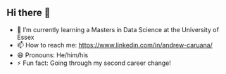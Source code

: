 ## Hi there 👋

- 🌱 I’m currently learning a Masters in Data Science at the University of Essex
- 📫 How to reach me: https://www.linkedin.com/in/andrew-caruana/
- 😄 Pronouns: He/him/his
- ⚡ Fun fact: Going through my second career change!
